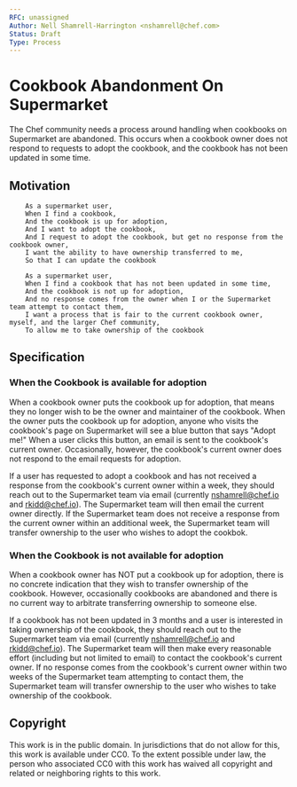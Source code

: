```yaml
---
RFC: unassigned
Author: Nell Shamrell-Harrington <nshamrell@chef.com>
Status: Draft
Type: Process
---
```


# Cookbook Abandonment On Supermarket

The Chef community needs a process around handling when cookbooks on Supermarket are abandoned.  This occurs when a cookbook owner does not respond to requests to adopt the cookbook, and the cookbook has not been updated in some time.

## Motivation

```
    As a supermarket user,
    When I find a cookbook,
    And the cookbook is up for adoption,
    And I want to adopt the cookbook,
    And I request to adopt the cookbook, but get no response from the cookbook owner,
    I want the ability to have ownership transferred to me,
    So that I can update the cookbook

    As a supermarket user,
    When I find a cookbook that has not been updated in some time,
    And the cookbook is not up for adoption,
    And no response comes from the owner when I or the Supermarket team attempt to contact them,
    I want a process that is fair to the current cookbook owner, myself, and the larger Chef community,
    To allow me to take ownership of the cookbook
```

## Specification

### When the Cookbook is available for adoption

When a cookbook owner puts the cookbook up for adoption, that means they no longer wish to be the owner and maintainer of the cookbook.  When the owner puts the cookbook up for adoption, anyone who visits the cookbook's page on Supermarket will see a blue button that says "Adopt me!"  When a user clicks this button, an email is sent to the cookbook's current owner.  Occasionally, however, the cookbook's current owner does not respond to the email requests for adoption.

If a user has requested to adopt a cookbook and has not received a response from the cookbook's current owner within a week, they should reach out to the Supermarket team via email (currently nshamrell@chef.io and rkidd@chef.io).  The Supermarket team will then email the current owner directly.  If the Supermarket team does not receive a response from the current owner within an additional week, the Supermarket team will transfer ownership to the user who wishes to adopt the cookbok.

### When the Cookbook is not available for adoption

When a cookbook owner has NOT put a cookbook up for adoption, there is no concrete indication that they wish to transfer ownership of the cookbook.  However, occasionally cookbooks are abandoned and there is no current way to arbitrate transferring ownership to someone else.

If a cookbook has not been updated in 3 months and a user is interested in taking ownership of the cookbook, they should reach out to the Supermarket team via email (currently nshamrell@chef.io and rkidd@chef.io).  The Supermarket team will then make every reasonable effort (including but not limited to email) to contact the cookbook's current owner.  If no response comes from the cookbook's current owner within two weeks of the Supermarket team attempting to contact them, the Supermarket team will transfer ownership to the user who wishes to take ownership of the cookbook.

## Copyright

This work is in the public domain. In jurisdictions that do not allow for this,
this work is available under CC0. To the extent possible under law, the person
who associated CC0 with this work has waived all copyright and related or
neighboring rights to this work.

